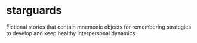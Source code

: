 # starguards
Fictional stories that contain mnemonic objects for remembering strategies to develop and keep healthy interpersonal dynamics.
